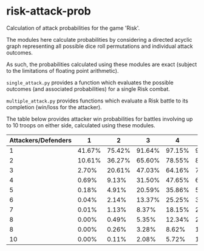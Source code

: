 # risk-attack-prob
Calculation of attack probabilities for the game 'Risk'.

The modules here calculate probabilities by considering a directed acyclic graph representing all possible dice roll permutations and individual attack outcomes.

As such, the probabilities calculated using these modules are exact (subject to the limitations of floating point arithmetic).

`single_attack.py` provides a function which evaluates the possible outcomes (and associated probabilities) for a single Risk combat.

`multiple_attack.py` provides functions which evaluate a Risk battle to its completion (win/loss for the attacker).

The table below provides attacker win probabilities for battles involving up to 10 troops on either side, calculated using these modules. 

| Attackers/Defenders | 1      | 2      | 3      | 4      | 5      | 6      | 7      | 8      | 9      | 10      |
| ------------------- | ------ | ------ | ------ | ------ | ------ | ------ | ------ | ------ | ------ | ------- |
| 1                   | 41.67% | 75.42% | 91.64% | 97.15% | 99.03% | 99.67% | 99.89% | 99.96% | 99.99% | 100.00% |
| 2                   | 10.61% | 36.27% | 65.60% | 78.55% | 88.98% | 93.40% | 96.66% | 98.03% | 99.01% | 99.42%  |
| 3                   | 2.70%  | 20.61% | 47.03% | 64.16% | 76.94% | 85.69% | 90.99% | 94.68% | 96.70% | 98.11%  |
| 4                   | 0.69%  | 9.13%  | 31.50% | 47.65% | 63.83% | 74.49% | 83.37% | 88.78% | 92.98% | 95.39%  |
| 5                   | 0.18%  | 4.91%  | 20.59% | 35.86% | 50.62% | 63.77% | 73.64% | 81.84% | 87.29% | 91.63%  |
| 6                   | 0.04%  | 2.14%  | 13.37% | 25.25% | 39.68% | 52.07% | 64.01% | 72.96% | 80.76% | 86.11%  |
| 7                   | 0.01%  | 1.13%  | 8.37%  | 18.15% | 29.74% | 42.33% | 53.55% | 64.29% | 72.61% | 79.98%  |
| 8                   | 0.00%  | 0.49%  | 5.35%  | 12.34% | 22.40% | 32.95% | 44.56% | 54.74% | 64.64% | 72.40%  |
| 8                   | 0.00%  | 0.26%  | 3.28%  | 8.62%  | 16.16% | 25.78% | 35.69% | 46.40% | 55.81% | 65.01%  |
| 10                  | 0.00%  | 0.11%  | 2.08%  | 5.72%  | 11.83% | 19.34% | 28.68% | 37.99% | 47.99% | 56.76%  |